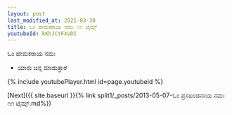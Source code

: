 ```yaml
---
layout: post
last_modified_at: 2021-03-30
title: ಓಂ ಹೇಮಕರಾಯ ನಮಃ ೧೧ ಟೈಮ್ಸ್
youtubeId: kKhJCYFXvDI
---
```

 
 
 ಓಂ ಹೇಮಕರಾಯ ನಮಃ  
 
 -  ಯಾರು ಚಿನ್ನ ಮಾಡುತ್ತಾರೆ 
 
  
 
  
 
 
 
 
 
 


{% include youtubePlayer.html id=page.youtubeId %}
 
[Next]({{ site.baseurl }}{% link  split1/_posts/2013-05-07-ಓಂ ಪ್ರಸಖಂಡನಾಯ ನಮಃ ೧೧ ಟೈಮ್ಸ್.md%})
 
